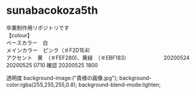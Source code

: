 # sunabacokoza5th
卒業制作用リポジトリです
<br>【colour】
<br>ベースカラー　白
<br>メインカラー　ピンク（＃F2D1E4)
<br>アクセント　黄　（＃FEF280)、黄緑　（＃EBF183）
　　　　　　
20200524
20200525 0710 確認
20200525 1800

透明度
background-image:("貴様の画像.jpg");
background-color:rgba(255,255,255,0.8);
background-blend-mode:lighten;
